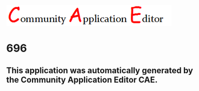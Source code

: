 ![CAE](https://github.com/patricia-cae/CAE-Deployment-Temp/blob/master/img/logo.png)  

696
===================


This application was automatically generated by the Community Application Editor CAE.  
---------------
